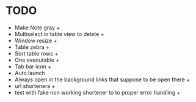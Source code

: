 #  TODO

* Make Note gray +
* Multiselect in table view to delete +
* Window resize +
* Table zebra +
* Sort table rows +
* One executable +
* Tab bar icon +
* Auto launch
* Always open in the background links that suppose to be open there +
* url shorteners +
* test with fake non working shortener to to proper error handling +
